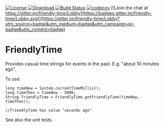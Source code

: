 [![License](https://img.shields.io/badge/License-Apache%202.0-blue.svg)](https://opensource.org/licenses/Apache-2.0)
[![Download](https://api.bintray.com/packages/bellabling/bellabling-maven/friendly-time/images/download.svg) ](https://bintray.com/bellabling/bellabling-maven/friendly-time/_latestVersion)
[![Build Status](https://travis-ci.org/bellabling/friendly-time.svg?branch=master)](https://travis-ci.org/bellabling/friendly-time)
[![codecov](https://codecov.io/gh/bellabling/friendly-time/branch/master/graph/badge.svg)](https://codecov.io/gh/bellabling/friendly-time)
[![Join the chat at https://gitter.im/friendly-time/Lobby](https://badges.gitter.im/friendly-time/Lobby.svg)](https://gitter.im/friendly-time/Lobby?utm_source=badge&utm_medium=badge&utm_campaign=pr-badge&utm_content=badge)



# FriendlyTime

Provides casual time strings for events in the past. E.g. "about 10 minutes ago".

To use:

```
long timeNow = System.currentTimeMillis();
long timeThen = timeNow - 5000;
String friendlyTime = FriendlyTime.getFriendlyTime(timeNow, timeThen));

//friendlyTime has value "seconds ago"
```

See also the unit tests.
